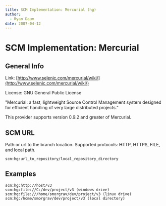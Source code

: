 ```yaml
---
title: SCM Implementation: Mercurial (hg)
author: 
  - Ryan Daum
date: 2007-04-12
---
```


<!-- Licensed to the Apache Software Foundation (ASF) under one-->
<!-- or more contributor license agreements.  See the NOTICE file-->
<!-- distributed with this work for additional information-->
<!-- regarding copyright ownership.  The ASF licenses this file-->
<!-- to you under the Apache License, Version 2.0 (the-->
<!-- "License"); you may not use this file except in compliance-->
<!-- with the License.  You may obtain a copy of the License at-->
<!---->
<!--   http://www.apache.org/licenses/LICENSE-2.0-->
<!---->
<!-- Unless required by applicable law or agreed to in writing,-->
<!-- software distributed under the License is distributed on an-->
<!-- "AS IS" BASIS, WITHOUT WARRANTIES OR CONDITIONS OF ANY-->
<!-- KIND, either express or implied.  See the License for the-->
<!-- specific language governing permissions and limitations-->
<!-- under the License.-->
<!-- NOTE: For help with the syntax of this file, see:-->
<!-- http://maven.apache.org/doxia/references/apt-format.html-->
# SCM Implementation: Mercurial

## General Info

Link: [http://www.selenic.com/mercurial/wiki/](http://www.selenic.com/mercurial/wiki/)

License: GNU General Public License

&quot;Mercurial: a fast, lightweight Source Control Management system designed for efficient handling of very large distributed projects.&quot;

This provider supports version 0\.9\.2 and greater of Mercurial.

## SCM URL

Path or url to the branch location. Supported protocols: HTTP, HTTPS, FILE, and local path.

```
scm:hg:url_to_repository/local_repository_directory
```

## Examples

```
scm:hg:http://host/v3
scm:hg:file://C:/dev/project/v3 (windows drive)
scm:hg:file:///home/smorgrav/dev/project/v3 (linux drive)
scm:hg:/home/smorgrav/dev/project/v3 (local directory)
```

